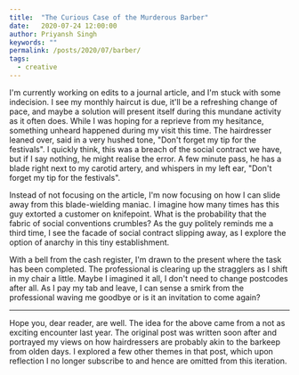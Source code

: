 ```yaml
---
title:  "The Curious Case of the Murderous Barber"
date:   2020-07-24 12:00:00
author: Priyansh Singh
keywords: ""
permalink: /posts/2020/07/barber/
tags:
  - creative
---
```


I'm currently working on edits to a journal article, and I'm stuck with some indecision. I see my monthly haircut is due, it'll be a refreshing change of pace, and maybe a solution will present itself during this mundane activity as it often does. While I was hoping for a reprieve from my hesitance, something unheard happened during my visit this time. The hairdresser leaned over, said in a very hushed tone, "Don't forget my tip for the festivals".  I quickly think, this was a breach of the social contract we have, but if I say nothing, he might realise the error. A few minute pass, he has a blade right next to my carotid artery, and whispers in my left ear, "Don't forget my tip for the festivals".

Instead of not focusing on the article, I'm now focusing on how I can slide away from this blade-wielding maniac. I imagine how many times has this guy extorted a customer on knifepoint. What is the probability that the fabric of social conventions crumbles? As the guy politely reminds me a third time, I see the facade of social contract slipping away, as I explore the option of anarchy in this tiny establishment.

With a bell from the cash register, I'm drawn to the present where the task has been completed. The professional is clearing up the stragglers as I shift in my chair a little.  Maybe I imagined it all, I don't need to change postcodes after all. As I pay my tab and leave, I can sense a smirk from the professional waving me goodbye or is it an invitation to come again?

----

Hope you, dear reader, are well.
The idea for the above came from a not as exciting encounter last year. The original post was written soon after and portrayed my views on how hairdressers are probably akin to the barkeep from olden days. I explored a few other themes in that post, which upon reflection I no longer subscribe to and hence are omitted from this iteration.
